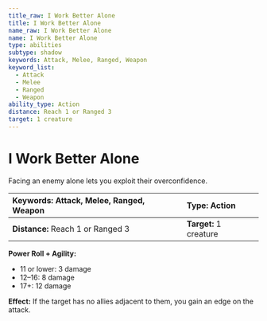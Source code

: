 ```yaml
---
title_raw: I Work Better Alone
title: I Work Better Alone
name_raw: I Work Better Alone
name: I Work Better Alone
type: abilities
subtype: shadow
keywords: Attack, Melee, Ranged, Weapon
keyword_list:
  - Attack
  - Melee
  - Ranged
  - Weapon
ability_type: Action
distance: Reach 1 or Ranged 3
target: 1 creature
---
```


# I Work Better Alone

Facing an enemy alone lets you exploit their overconfidence.

| **Keywords:** Attack, Melee, Ranged, Weapon | **Type:** Action       |
| :------------------------------------------ | :--------------------- |
| **Distance:** Reach 1 or Ranged 3           | **Target:** 1 creature |

**Power Roll + Agility:**

- 11 or lower: 3 damage
- 12–16: 8 damage
- 17+: 12 damage

**Effect:** If the target has no allies adjacent to them, you gain an edge on the attack.
